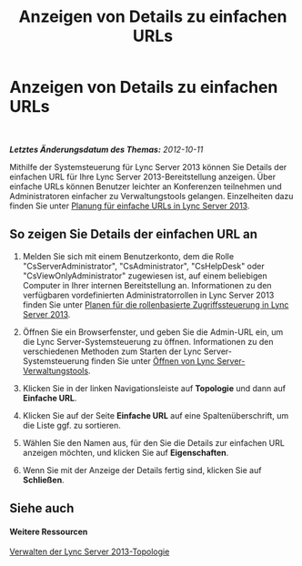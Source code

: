 ﻿---
title: Anzeigen von Details zu einfachen URLs
TOCTitle: Anzeigen von Details zu einfachen URLs
ms:assetid: 6ab00f2c-e1d5-4698-a58f-04b72260f9ac
ms:mtpsurl: https://technet.microsoft.com/de-de/library/Gg521010(v=OCS.15)
ms:contentKeyID: 49294299
ms.date: 05/19/2016
mtps_version: v=OCS.15
ms.translationtype: HT
---

# Anzeigen von Details zu einfachen URLs

 

_**Letztes Änderungsdatum des Themas:** 2012-10-11_

Mithilfe der Systemsteuerung für Lync Server 2013 können Sie Details der einfachen URL für Ihre Lync Server 2013-Bereitstellung anzeigen. Über einfache URLs können Benutzer leichter an Konferenzen teilnehmen und Administratoren einfacher zu Verwaltungstools gelangen. Einzelheiten dazu finden Sie unter [Planung für einfache URLs in Lync Server 2013](lync-server-2013-planning-for-simple-urls.md).

## So zeigen Sie Details der einfachen URL an

1.  Melden Sie sich mit einem Benutzerkonto, dem die Rolle "CsServerAdministrator", "CsAdministrator", "CsHelpDesk" oder "CsViewOnlyAdministrator" zugewiesen ist, auf einem beliebigen Computer in Ihrer internen Bereitstellung an. Informationen zu den verfügbaren vordefinierten Administratorrollen in Lync Server 2013 finden Sie unter [Planen für die rollenbasierte Zugriffssteuerung in Lync Server 2013](lync-server-2013-planning-for-role-based-access-control.md).

2.  Öffnen Sie ein Browserfenster, und geben Sie die Admin-URL ein, um die Lync Server-Systemsteuerung zu öffnen. Informationen zu den verschiedenen Methoden zum Starten der Lync Server-Systemsteuerung finden Sie unter [Öffnen von Lync Server-Verwaltungstools](lync-server-2013-open-lync-server-administrative-tools.md).

3.  Klicken Sie in der linken Navigationsleiste auf **Topologie** und dann auf **Einfache URL**.

4.  Klicken Sie auf der Seite **Einfache URL** auf eine Spaltenüberschrift, um die Liste ggf. zu sortieren.

5.  Wählen Sie den Namen aus, für den Sie die Details zur einfachen URL anzeigen möchten, und klicken Sie auf **Eigenschaften**.

6.  Wenn Sie mit der Anzeige der Details fertig sind, klicken Sie auf **Schließen**.

## Siehe auch

#### Weitere Ressourcen

[Verwalten der Lync Server 2013-Topologie](lync-server-2013-managing-the-lync-server-topology.md)

